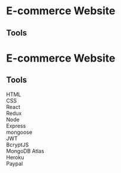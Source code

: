 # E-commerce Website
## Tools 

# E-commerce Website
## Tools 

HTML <br />
CSS <br />
React <br />
Redux <br />
Node <br />
Express <br />
mongoose <br />
JWT <br />
BcryptJS <br />
MongoDB Atlas <br />
Heroku <br />
Paypal <br />

